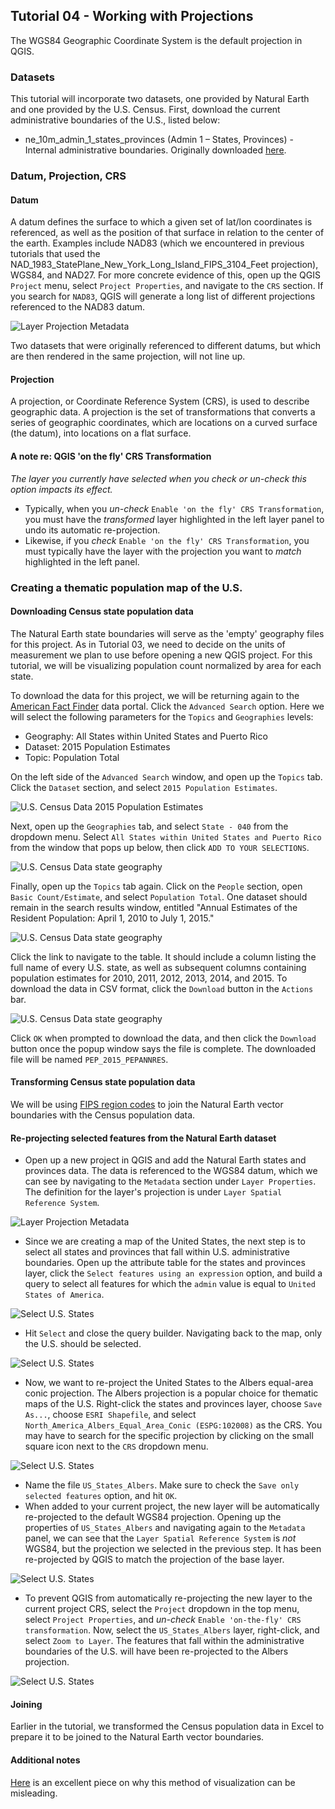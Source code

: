 ## Tutorial 04 - Working with Projections
The WGS84 Geographic Coordinate System is the default projection in QGIS. 

### Datasets
This tutorial will incorporate two datasets, one provided by Natural Earth and one provided by the U.S. Census. First, download the current administrative boundaries of the U.S., listed below:
* ne_10m_admin_1_states_provinces (Admin 1 – States, Provinces) - Internal administrative boundaries. Originally downloaded [here](http://www.naturalearthdata.com/downloads/10m-cultural-vectors/10m-admin-0-countries/).

### Datum, Projection, CRS
#### Datum
A datum defines the surface to which a given set of lat/lon coordinates is referenced, as well as the position of that surface in relation to the center of the earth. Examples include NAD83 (which we encountered in previous tutorials that used the NAD_1983_StatePlane_New_York_Long_Island_FIPS_3104_Feet projection), WGS84, and NAD27. For more concrete evidence of this, open up the QGIS `Project` menu, select `Project Properties`, and navigate to the `CRS` section. If you search for `NAD83`, QGIS will generate a long list of different projections referenced to the NAD83 datum. 

![Layer Projection Metadata](https://github.com/juanfrans-courses/mapping_arch_hum/blob/master/Spring_2016/Tutorials/Images/04_Working_with_Projections/01_NAD83_Projections.png)

Two datasets that were originally referenced to different datums, but which are then rendered in the same projection, will not line up.
#### Projection
A projection, or Coordinate Reference System (CRS), is used to describe geographic data. A projection is the set of transformations that converts a series of geographic coordinates, which are locations on a curved surface (the datum), into locations on a flat surface.

#### A note re: QGIS 'on the fly' CRS Transformation
*_The layer you currently have selected when you check or un-check this option impacts its effect._*
* Typically, when you _un-check_ `Enable 'on the fly' CRS Transformation`, you must have the _transformed_ layer highlighted in the left layer panel to undo its automatic re-projection.
* Likewise, if you _check_ `Enable 'on the fly' CRS Transformation`, you must typically have the layer with the projection you want to _match_ highlighted in the left panel.  

### Creating a thematic population map of the U.S.
#### Downloading Census state population data
The Natural Earth state boundaries will serve as the 'empty' geography files for this project. As in Tutorial 03, we need to decide on the units of measurement we plan to use before opening a new QGIS project. For this tutorial, we will be visualizing population count normalized by area for each state.

To download the data for this project, we will be returning again to the [American Fact Finder](http://factfinder.census.gov/faces/nav/jsf/pages/index.xhtml) data portal. Click the `Advanced Search` option. Here we will select the following parameters for the `Topics` and `Geographies` levels:

* Geography: All States within United States and Puerto Rico
* Dataset: 2015 Population Estimates
* Topic: Population Total

On the left side of the `Advanced Search` window, and open up the `Topics` tab. Click the `Dataset` section, and select `2015 Population Estimates`. 

![U.S. Census Data 2015 Population Estimates](https://github.com/juanfrans-courses/mapping_arch_hum/blob/master/Spring_2016/Tutorials/Images/04_Working_with_Projections/02_Dataset_2015_Population_Estimates.png)

Next, open up the `Geographies` tab, and select `State - 040` from the dropdown menu. Select `All States within United States and Puerto Rico` from the window that pops up below, then click `ADD TO YOUR SELECTIONS`.

![U.S. Census Data state geography](https://github.com/juanfrans-courses/mapping_arch_hum/blob/master/Spring_2016/Tutorials/Images/04_Working_with_Projections/03_Geography_US_States.png)

Finally, open up the `Topics` tab again. Click on the `People` section, open `Basic Count/Estimate`, and select `Population Total`. One dataset should remain in the search results window, entitled "Annual Estimates of the Resident Population: April 1, 2010 to July 1, 2015."

![U.S. Census Data state geography](https://github.com/juanfrans-courses/mapping_arch_hum/blob/master/Spring_2016/Tutorials/Images/04_Working_with_Projections/04_Population_Estimates_Table.png)

Click the link to navigate to the table. It should include a column listing the full name of every U.S. state, as well as subsequent columns containing population estimates for 2010, 2011, 2012, 2013, 2014, and 2015. To download the data in CSV format, click the `Download` button in the `Actions` bar. 

![U.S. Census Data state geography](https://github.com/juanfrans-courses/mapping_arch_hum/blob/master/Spring_2016/Tutorials/Images/04_Working_with_Projections/05_Population_Estimates_Table_Full.png)

Click `OK` when prompted to download the data, and then click the `Download` button once the popup window says the file is complete. The downloaded file will be named `PEP_2015_PEPANNRES`.

#### Transforming Census state population data
We will be using [FIPS region codes](https://en.wikipedia.org/wiki/List_of_FIPS_region_codes_(S%E2%80%93U)#US:_United_States) to join the Natural Earth vector boundaries with the Census population data. 

#### Re-projecting selected features from the Natural Earth dataset
* Open up a new project in QGIS and add the Natural Earth states and provinces data. The data is referenced to the WGS84 datum, which we can see by navigating to the `Metadata` section under `Layer Properties`. The definition for the layer's projection is under `Layer Spatial Reference System`.

![Layer Projection Metadata](https://github.com/juanfrans-courses/mapping_arch_hum/blob/master/Spring_2016/Tutorials/Images/04_Working_with_Projections/01_Layer_Projection_Metadata.png)

* Since we are creating a map of the United States, the next step is to select all states and provinces that fall within U.S. administrative boundaries. Open up the attribute table for the states and provinces layer, click the `Select features using an expression` option, and build a query to select all features for which the `admin` value is equal to `United States of America`.

![Select U.S. States](https://github.com/juanfrans-courses/mapping_arch_hum/blob/master/Spring_2016/Tutorials/Images/04_Working_with_Projections/02_Select_US.png)

* Hit `Select` and close the query builder. Navigating back to the map, only the U.S. should be selected.

![Select U.S. States](https://github.com/juanfrans-courses/mapping_arch_hum/blob/master/Spring_2016/Tutorials/Images/04_Working_with_Projections/03_Selected_US.png)

* Now, we want to re-project the United States to the Albers equal-area conic projection. The Albers projection is a popular choice for thematic maps of the U.S. Right-click the states and provinces layer, choose `Save As...`, choose `ESRI Shapefile`, and select `North_America_Albers_Equal_Area_Conic (ESPG:102008)` as the CRS. You may have to search for the specific projection by clicking on the small square icon next to the `CRS` dropdown menu.

![Select U.S. States](https://github.com/juanfrans-courses/mapping_arch_hum/blob/master/Spring_2016/Tutorials/Images/04_Working_with_Projections/04_CRS_Albers.png)

* Name the file `US_States_Albers`. Make sure to check the `Save only selected features` option, and hit `OK`.
* When added to your current project, the new layer will be automatically re-projected to the default WGS84 projection. Opening up the properties of `US_States_Albers` and navigating again to the `Metadata` panel, we can see that the `Layer Spatial Reference System` is _not_ WGS84, but the projection we selected in the previous step. It has been re-projected by QGIS to match the projection of the base layer.

![Select U.S. States](https://github.com/juanfrans-courses/mapping_arch_hum/blob/master/Spring_2016/Tutorials/Images/04_Working_with_Projections/05_Check_US_Metadata.png)

* To prevent QGIS from automatically re-projecting the new layer to the current project CRS, select the `Project` dropdown in the top menu, select `Project Properties`, and _un-check_ `Enable 'on-the-fly' CRS transformation`. Now, select the `US_States_Albers` layer, right-click, and select `Zoom to Layer`. The features that fall within the administrative boundaries of the U.S. will have been re-projected to the Albers projection.

![Select U.S. States](https://github.com/juanfrans-courses/mapping_arch_hum/blob/master/Spring_2016/Tutorials/Images/04_Working_with_Projections/06_Check_US_Albers.png)

#### Joining
Earlier in the tutorial, we transformed the Census population data in Excel to prepare it to be joined to the Natural Earth vector boundaries. 

#### Additional notes
[Here](https://medium.com/@joshuatauberer/how-that-map-you-saw-on-538-under-represents-minorities-by-half-and-other-reasons-to-consider-a-4a98f89cbbb1#.ih16rv26m) is an excellent piece on why this method of visualization can be misleading.




